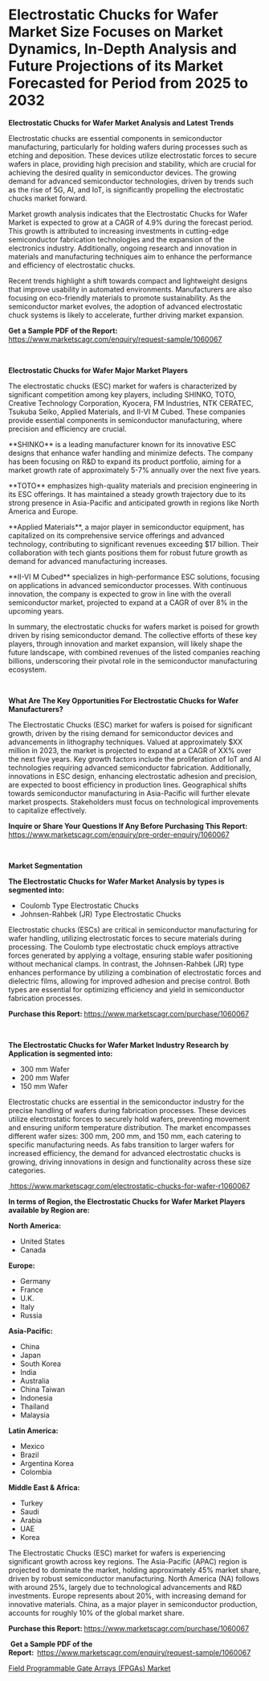 <p><h1>Electrostatic Chucks for Wafer Market Size Focuses on Market Dynamics, In-Depth Analysis and Future Projections of its Market Forecasted for Period from 2025 to 2032</h1></p><p><strong>Electrostatic Chucks for Wafer Market Analysis and Latest Trends</strong></p>
<p><p>Electrostatic chucks are essential components in semiconductor manufacturing, particularly for holding wafers during processes such as etching and deposition. These devices utilize electrostatic forces to secure wafers in place, providing high precision and stability, which are crucial for achieving the desired quality in semiconductor devices. The growing demand for advanced semiconductor technologies, driven by trends such as the rise of 5G, AI, and IoT, is significantly propelling the electrostatic chucks market forward.</p><p>Market growth analysis indicates that the Electrostatic Chucks for Wafer Market is expected to grow at a CAGR of 4.9% during the forecast period. This growth is attributed to increasing investments in cutting-edge semiconductor fabrication technologies and the expansion of the electronics industry. Additionally, ongoing research and innovation in materials and manufacturing techniques aim to enhance the performance and efficiency of electrostatic chucks. </p><p>Recent trends highlight a shift towards compact and lightweight designs that improve usability in automated environments. Manufacturers are also focusing on eco-friendly materials to promote sustainability. As the semiconductor market evolves, the adoption of advanced electrostatic chuck systems is likely to accelerate, further driving market expansion.</p></p>
<p><strong>Get a Sample PDF of the Report:&nbsp;</strong> <a href="https://www.marketscagr.com/enquiry/request-sample/1060067?utm_campaign=2942&utm_medium=2&utm_source=Github&utm_content=ia&utm_term=22032025&utm_id=electrostatic-chucks-for-wafer">https://www.marketscagr.com/enquiry/request-sample/1060067</a></p>
<p>&nbsp;</p>
<p><strong>Electrostatic Chucks for Wafer Major Market Players</strong></p>
<p><p>The electrostatic chucks (ESC) market for wafers is characterized by significant competition among key players, including SHINKO, TOTO, Creative Technology Corporation, Kyocera, FM Industries, NTK CERATEC, Tsukuba Seiko, Applied Materials, and II-VI M Cubed. These companies provide essential components in semiconductor manufacturing, where precision and efficiency are crucial.</p><p>**SHINKO** is a leading manufacturer known for its innovative ESC designs that enhance wafer handling and minimize defects. The company has been focusing on R&D to expand its product portfolio, aiming for a market growth rate of approximately 5-7% annually over the next five years.</p><p>**TOTO** emphasizes high-quality materials and precision engineering in its ESC offerings. It has maintained a steady growth trajectory due to its strong presence in Asia-Pacific and anticipated growth in regions like North America and Europe.</p><p>**Applied Materials**, a major player in semiconductor equipment, has capitalized on its comprehensive service offerings and advanced technology, contributing to significant revenues exceeding $17 billion. Their collaboration with tech giants positions them for robust future growth as demand for advanced manufacturing increases.</p><p>**II-VI M Cubed** specializes in high-performance ESC solutions, focusing on applications in advanced semiconductor processes. With continuous innovation, the company is expected to grow in line with the overall semiconductor market, projected to expand at a CAGR of over 8% in the upcoming years.</p><p>In summary, the electrostatic chucks for wafers market is poised for growth driven by rising semiconductor demand. The collective efforts of these key players, through innovation and market expansion, will likely shape the future landscape, with combined revenues of the listed companies reaching billions, underscoring their pivotal role in the semiconductor manufacturing ecosystem.</p></p>
<p>&nbsp;</p>
<p><strong>What Are The Key Opportunities For Electrostatic Chucks for Wafer Manufacturers?</strong></p>
<p><p>The Electrostatic Chucks (ESC) market for wafers is poised for significant growth, driven by the rising demand for semiconductor devices and advancements in lithography techniques. Valued at approximately $XX million in 2023, the market is projected to expand at a CAGR of XX% over the next five years. Key growth factors include the proliferation of IoT and AI technologies requiring advanced semiconductor fabrication. Additionally, innovations in ESC design, enhancing electrostatic adhesion and precision, are expected to boost efficiency in production lines. Geographical shifts towards semiconductor manufacturing in Asia-Pacific will further elevate market prospects. Stakeholders must focus on technological improvements to capitalize effectively.</p></p>
<p><strong>Inquire or Share Your Questions If Any Before Purchasing This Report:</strong> <a href="https://www.marketscagr.com/enquiry/pre-order-enquiry/1060067?utm_campaign=2942&utm_medium=2&utm_source=Github&utm_content=ia&utm_term=22032025&utm_id=electrostatic-chucks-for-wafer">https://www.marketscagr.com/enquiry/pre-order-enquiry/1060067</a></p>
<p>&nbsp;</p>
<p><strong>Market Segmentation</strong></p>
<p><strong>The Electrostatic Chucks for Wafer Market Analysis by types is segmented into:</strong></p>
<p><ul><li>Coulomb Type Electrostatic Chucks</li><li>Johnsen-Rahbek (JR) Type Electrostatic Chucks</li></ul></p>
<p><p>Electrostatic chucks (ESCs) are critical in semiconductor manufacturing for wafer handling, utilizing electrostatic forces to secure materials during processing. The Coulomb type electrostatic chuck employs attractive forces generated by applying a voltage, ensuring stable wafer positioning without mechanical clamps. In contrast, the Johnsen-Rahbek (JR) type enhances performance by utilizing a combination of electrostatic forces and dielectric films, allowing for improved adhesion and precise control. Both types are essential for optimizing efficiency and yield in semiconductor fabrication processes.</p></p>
<p><strong>Purchase this Report:&nbsp;</strong><a href="https://www.marketscagr.com/purchase/1060067?utm_campaign=2942&utm_medium=2&utm_source=Github&utm_content=ia&utm_term=22032025&utm_id=electrostatic-chucks-for-wafer">https://www.marketscagr.com/purchase/1060067</a></p>
<p>&nbsp;</p>
<p><strong>The Electrostatic Chucks for Wafer Market Industry Research by Application is segmented into:</strong></p>
<p><ul><li>300 mm Wafer</li><li>200 mm Wafer</li><li>150 mm Wafer</li></ul></p>
<p><p>Electrostatic chucks are essential in the semiconductor industry for the precise handling of wafers during fabrication processes. These devices utilize electrostatic forces to securely hold wafers, preventing movement and ensuring uniform temperature distribution. The market encompasses different wafer sizes: 300 mm, 200 mm, and 150 mm, each catering to specific manufacturing needs. As fabs transition to larger wafers for increased efficiency, the demand for advanced electrostatic chucks is growing, driving innovations in design and functionality across these size categories.</p></p>
<p><a href="https://www.marketscagr.com/electrostatic-chucks-for-wafer-r1060067?utm_campaign=2942&utm_medium=2&utm_source=Github&utm_content=ia&utm_term=22032025&utm_id=electrostatic-chucks-for-wafer">&nbsp;https://www.marketscagr.com/electrostatic-chucks-for-wafer-r1060067</a></p>
<p><strong>In terms of Region, the Electrostatic Chucks for Wafer Market Players available by Region are:</strong></p>
<p>
    <p> <strong> North America: </strong>
        <ul>
            <li>United States</li>
            <li>Canada</li>
        </ul>
        </p> 
    <p> <strong> Europe: </strong>
        <ul>
            <li>Germany</li>
            <li>France</li>
            <li>U.K.</li>
            <li>Italy</li>
            <li>Russia</li>
        </ul>
        </p> 
    <p> <strong> Asia-Pacific: </strong>
        <ul>
            <li>China</li>
            <li>Japan</li>
            <li>South Korea</li>
            <li>India</li>
            <li>Australia</li>
            <li>China Taiwan</li>
            <li>Indonesia</li>
            <li>Thailand</li>
            <li>Malaysia</li>
        </ul>
        </p> 
    <p> <strong> Latin America: </strong>
        <ul>
            <li>Mexico</li>
            <li>Brazil</li>
            <li>Argentina Korea</li>
            <li>Colombia</li>
        </ul>
        </p> 
    <p> <strong> Middle East & Africa: </strong>
        <ul>
            <li>Turkey</li>
            <li>Saudi</li>
            <li>Arabia</li>
            <li>UAE</li>
            <li>Korea</li>
        </ul>
    </p>
    </p>
<p><p>The Electrostatic Chucks (ESC) market for wafers is experiencing significant growth across key regions. The Asia-Pacific (APAC) region is projected to dominate the market, holding approximately 45% market share, driven by robust semiconductor manufacturing. North America (NA) follows with around 25%, largely due to technological advancements and R&D investments. Europe represents about 20%, with increasing demand for innovative materials. China, as a major player in semiconductor production, accounts for roughly 10% of the global market share.</p></p>
<p><strong>Purchase this Report: </strong><a href="https://www.marketscagr.com/purchase/1060067?utm_campaign=2942&utm_medium=2&utm_source=Github&utm_content=ia&utm_term=22032025&utm_id=electrostatic-chucks-for-wafer">https://www.marketscagr.com/purchase/1060067</a></p>
<p>&nbsp;<strong>Get a Sample PDF of the Report:&nbsp;&nbsp;</strong><a href="https://www.marketscagr.com/enquiry/request-sample/1060067?utm_campaign=2942&utm_medium=2&utm_source=Github&utm_content=ia&utm_term=22032025&utm_id=electrostatic-chucks-for-wafer">https://www.marketscagr.com/enquiry/request-sample/1060067</a></p>
<p><strong></strong></p>
<p><p><a href="https://github.com/chkrselia/Market-Research-Report-List-1/blob/main/field-programmable-gate-arrays-fpgas-market.md?utm_campaign=2942&utm_medium=2&utm_source=Github&utm_content=ia&utm_term=22032025&utm_id=electrostatic-chucks-for-wafer">Field Programmable Gate Arrays (FPGAs) Market</a></p></p>